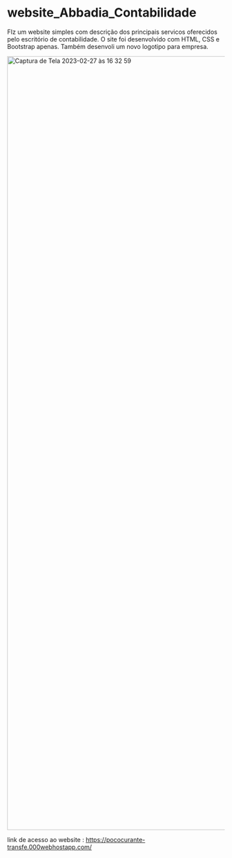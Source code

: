 # website_Abbadia_Contabilidade
FIz um website simples com descrição dos principais servicos oferecidos pelo escritório de contabilidade. O site foi desenvolvido com HTML, CSS e Bootstrap apenas. Também desenvoli um novo logotipo para empresa.


<img width="1792" alt="Captura de Tela 2023-02-27 às 16 32 59" src="https://user-images.githubusercontent.com/112344339/221665615-dee62fe5-3fa9-47a9-96fc-254c01ee78b0.png">


 link de acesso ao website : https://pococurante-transfe.000webhostapp.com/
